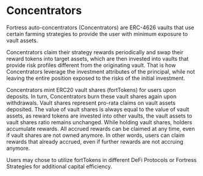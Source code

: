 # Concentrators

Fortress auto-concentrators (Concentrators) are ERC-4626 vaults that use certain
farming strategies to provide the user with minimum exposure to vault assets. 

Concentrators claim their strategy rewards periodically and swap their reward
tokens into target assets, which are then invested into vaults that provide risk
profiles different from the originating vault. That is how Concentrators
leverage the investment attributes of the principal, while not leaving the
entire position exposed to the risks of the initial investment.

Concentrators mint ERC20 vault shares (fortTokens) for users upon deposits. In
turn, Concentrators burn these vault shares again upon withdrawals. Vault shares
represent pro-rata claims on vault assets deposited. The value of vault shares
is always equal to the value of vault assets, as reward tokens are invested into
other vaults, the vault assets to vault shares ratio remains unchanged. While
holding vault shares, holders accumulate rewards. All accrued rewards can be
claimed at any time, even if vault shares are not owned anymore. In other words,
users can claim rewards that already accrued, even if further rewards are not
accruing anymore.

Users may chose to utilize fortTokens in different DeFi Protocols or Fortress
Strategies for additional capital efficiency.
